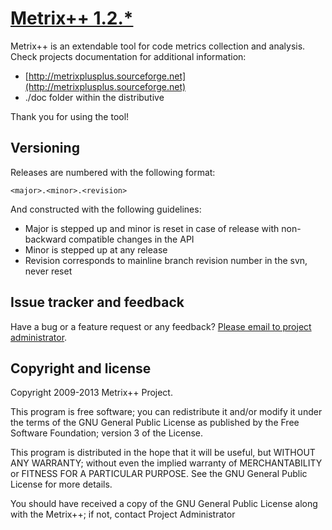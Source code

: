 # [Metrix++ 1.2.*](http://metrixplusplus.sourceforge.net)

Metrix++ is an extendable tool for code metrics collection and analysis.
Check projects documentation for additional information:
* [http://metrixplusplus.sourceforge.net](http://metrixplusplus.sourceforge.net)
* ./doc folder within the distributive

Thank you for using the tool!



## Versioning

Releases are numbered with the following format:

`<major>.<minor>.<revision>`

And constructed with the following guidelines:

* Major is stepped up and minor is reset in case of release with non-backward compatible changes in the API
* Minor is stepped up at any release
* Revision corresponds to mainline branch revision number in the svn, never reset



## Issue tracker and feedback 

Have a bug or a feature request or any feedback? [Please email to project administrator](mailto:mailto:avkonst@users.sourceforge.net).



## Copyright and license

Copyright 2009-2013 Metrix++ Project.

This program is free software; you can redistribute it and/or modify it under the terms of the GNU General Public License as published by the Free Software Foundation; version 3 of the License.

This program is distributed in the hope that it will be useful, but WITHOUT ANY WARRANTY; without even the implied warranty of MERCHANTABILITY or FITNESS FOR A PARTICULAR PURPOSE. See the GNU General Public License for more details.

You should have received a copy of the GNU General Public License along with the Metrix++; if not, contact Project Administrator
